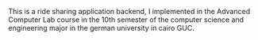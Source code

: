 This is a ride sharing application backend, I implemented in the Advanced Computer Lab course in the 10th semester of the computer science and engineering major in the german university in cairo GUC.

